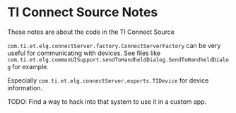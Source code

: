 
# TI Connect Source Notes

These notes are about the code in the TI Connect Source

`com.ti.et.elg.connectServer.factory.ConnectServerFactory` can be very useful for communicating with devices.
See files like `com.ti.et.elg.commonUISupport.sendToHandheldDialog.SendToHandheldDialog` for example.

Especially `com.ti.et.elg.connectServer.exports.TIDevice` for device information.

TODO:
Find a way to hack into that system to use it in a custom app.